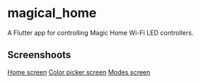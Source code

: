# magical_home

A Flutter app for controlling Magic Home Wi-Fi LED controllers.

## Screenshoots

[Home screen](https://github.com/gapidobri/magical_home/blob/master/screenshoots/home.png?raw=true)
[Color picker screen](https://github.com/gapidobri/magical_home/blob/master/screenshoots/color_picker.png?raw=true)
[Modes screen](https://github.com/gapidobri/magical_home/blob/master/screenshoots/modes.png?raw=true)
